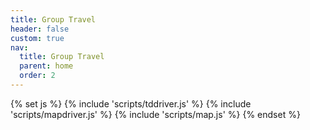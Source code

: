 ```yaml
---
title: Group Travel
header: false
custom: true
nav:
  title: Group Travel
  parent: home
  order: 2
---
```


{% set js %}
{% include 'scripts/tddriver.js' %}
{% include 'scripts/mapdriver.js' %}
{% include 'scripts/map.js' %}
{% endset %}

<div id="map"></div>

<script>
  {{ js | safe }}
</script>
